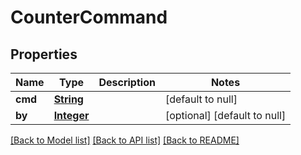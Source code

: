 # CounterCommand
## Properties

Name | Type | Description | Notes
------------ | ------------- | ------------- | -------------
**cmd** | [**String**](string.md) |  | [default to null]
**by** | [**Integer**](integer.md) |  | [optional] [default to null]

[[Back to Model list]](../README.md#documentation-for-models) [[Back to API list]](../README.md#documentation-for-api-endpoints) [[Back to README]](../README.md)

